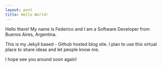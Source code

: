 ```yaml
---
layout: post
title: Hello World!
---
```


Hello there! My name is Federico and I am a Software Developer from Buenos Aires, Argentina.

This is my Jekyll based - Github hosted blog site. I plan to use this virtual place to share ideas and let people know me.

I hope see you around soon again!